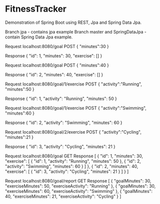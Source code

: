 # FitnessTracker
Demonstration of Spring Boot using REST, Jpa and Spring Data Jpa.

Branch jpa - contains jpa example
Branch master and SpringDataJpa - contain Spring Data Jpa example.

 

Request localhost:8080/goal 	POST
{ "minutes":30 }

Response
{
    "id": 1,
    "minutes": 30,
    "exercise": []
}



Request localhost:8080/goal 	POST
{ "minutes":40 }

Response
{
    "id": 2,
    "minutes": 40,
    "exercise": []
}



Request localhost:8080/goal/1/exercise		POST
{ 
  "activity":"Running",
  "minutes":50
}

Response
{
    "id": 1,
    "activity": "Running",
    "minutes": 50
}



Request localhost:8080/goal/1/exercise		POST
{ 
  "activity":"Swimming",
  "minutes":60
}

Response
{
    "id": 2,
    "activity": "Swimming",
    "minutes": 60
}




Request localhost:8080/goal/2/exercise 		POST
{ 
  "activity":"Cycling",
  "minutes":21
}

Response
{
    "id": 3,
    "activity": "Cycling",
    "minutes": 21
}



Request localhost:8080/goal 	GET
Response
[
    {
        "id": 1,
        "minutes": 30,
        "exercise": [
            {
                "id": 1,
                "activity": "Running",
                "minutes": 50
            },
            {
                "id": 2,
                "activity": "Swimming",
                "minutes": 60
            }
        ]
    },
    {
        "id": 2,
        "minutes": 40,
        "exercise": [
            {
                "id": 3,
                "activity": "Cycling",
                "minutes": 21
            }
        ]
    }
]



Request localhost:8080/goal/report 	GET
Response
[
    {
        "goalMinutes": 30,
        "exerciseMinutes": 50,
        "exerciseActivity": "Running"
    },
    {
        "goalMinutes": 30,
        "exerciseMinutes": 60,
        "exerciseActivity": "Swimming"
    },
    {
        "goalMinutes": 40,
        "exerciseMinutes": 21,
        "exerciseActivity": "Cycling"
    }
]